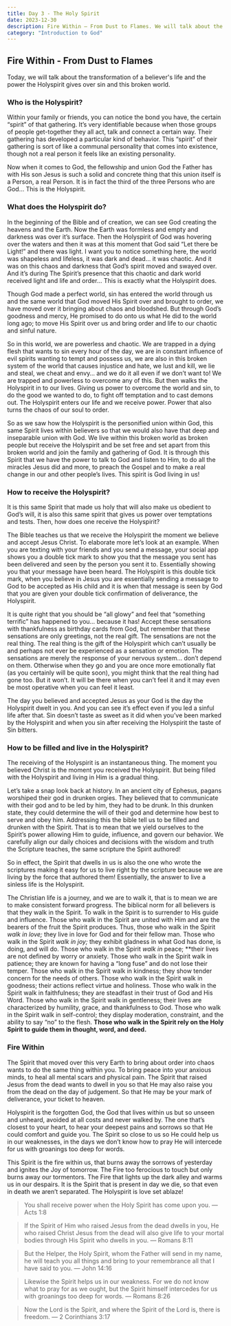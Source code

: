 ```yaml
---
title: Day 3 - The Holy Spirit
date: 2023-12-30
description: Fire Within — From Dust to Flames. We will talk about the transformation of a christian's life and the power the holyspirit gives over sin and this broken world. This is about the forgotten God that lives within Believers.
category: "Introduction to God"
---
```


## Fire Within - From Dust to Flames

Today, we will talk about the transformation of a believer's life and the power the Holyspirit gives over sin and this broken world.

### Who is the Holyspirit?

Within your family or friends, you can notice the bond you have, the certain “spirit” of that gathering. It’s very identifiable because when those groups of people get-together they all act, talk and connect a certain way. Their gathering has developed a particular kind of behavior. This “spirit” of their gathering is sort of like a communal personality that comes into existence, though not a real person it feels like an existing personality.

Now when it comes to God, the fellowship and union God the Father has with His son Jesus is such a solid and concrete thing that this union itself is a Person, a real Person. It is in fact the third of the three Persons who are God… This is the Holyspirit.

### What does the Holyspirit do?

In the beginning of the Bible and of creation, we can see God creating the heavens and the Earth. Now the Earth was formless and empty and darkness was over it’s surface. Then the Holyspirit of God was hovering over the waters and then it was at this moment that God said “Let there be Light!” and there was light. I want you to notice something here, the world was shapeless and lifeless, it was dark and dead… it was chaotic. And it was on this chaos and darkness that God’s spirit moved and swayed over. And it’s during The Spirit’s presence that this chaotic and dark world received light and life and order… This is exactly what the Holyspirit does.

Though God made a perfect world, sin has entered the world through us and the same world that God moved His Spirit over and brought to order, we have moved over it bringing about chaos and bloodshed. But through God’s goodness and mercy, He promised to do onto us what He did to the world long ago; to move His Spirit over us and bring order and life to our chaotic and sinful nature.

So in this world, we are powerless and chaotic. We are trapped in a dying flesh that wants to sin every hour of the day, we are in constant influence of evil spirits wanting to tempt and possess us, we are also in this broken system of the world that causes injustice and hate, we lust and kill, we lie and steal, we cheat and envy… and we do it all even if we don’t want to! We are trapped and powerless to overcome any of this. But then walks the Holyspirit in to our lives. Giving us power to overcome the world and sin, to do the good we wanted to do, to fight off temptation and to cast demons out. The Holyspirit enters our life and we receive power. Power that also turns the chaos of our soul to order.

So as we saw how the Holyspirit is the personified union within God, this same Spirit lives within believers so that we would also have that deep and inseparable union with God. We live within this broken world as broken people but receive the Holyspirit and be set free and set apart from this broken world and join the family and gathering of God. It is through this Spirit that we have the power to talk to God and listen to Him, to do all the miracles Jesus did and more, to preach the Gospel and to make a real change in our and other people’s lives. This spirit is God living in us!

### How to receive the Holyspirit?

It is this same Spirit that made us holy that will also make us obedient to God’s will, it is also this same spirit that gives us power over temptations and tests. Then, how does one receive the Holyspirit?

The Bible teaches us that we receive the Holyspirit the moment we believe and accept Jesus Christ. To elaborate more let’s look at an example. When you are texting with your friends and you send a message, your social app shows you a double tick mark to show you that the message you sent has been delivered and seen by the person you sent it to. Essentially showing you that your message have been heard. The Holyspirit is this double tick mark, when you believe in Jesus you are essentially sending a message to God to be accepted as His child and it is when that message is seen by God that you are given your double tick confirmation of deliverance, the Holyspirit.

It is quite right that you should be “all glowy” and feel that “something terrific” has happened to you… because it has! Accept these sensations with thankfulness as birthday cards from God, but remember that these sensations are only greetings, not the real gift. The sensations are not the real thing. The real thing is the gift of the Holyspirit which can’t usually be and perhaps not ever be experienced as a sensation or emotion. The sensations are merely the response of your nervous system… don’t depend on them. Otherwise when they go and you are once more emotionally flat (as you certainly will be quite soon), you might think that the real thing had gone too. But it won’t. It will be there when you can’t feel it and it may even be most operative when you can feel it least.

The day you believed and accepted Jesus as your God is the day the Holyspirit dwelt in you. And you can see it’s effect even if you led a sinful life after that. Sin doesn’t taste as sweet as it did when you’ve been marked by the Holyspirit and when you sin after receiving the Holyspirit the taste of Sin bitters.

### How to be filled and live in the Holyspirit?

The receiving of the Holyspirit is an instantaneous thing. The moment you believed Christ is the moment you received the Holyspirit. But being filled with the Holyspirit and living in Him is a gradual thing.

Let’s take a snap look back at history. In an ancient city of Ephesus, pagans worshiped their god in drunken orgies. They believed that to communicate with their god and to be led by him, they had to be drunk. In this drunken state, they could determine the will of their god and determine how best to serve and obey him. Addressing this the bible tell us to be filled and drunken with the Spirit. That is to mean that we yield ourselves to the Spirit’s power allowing Him to guide, influence, and govern our behavior. We carefully align our daily choices and decisions with the wisdom and truth the Scripture teaches, the same scripture the Spirit authored!

So in effect, the Spirit that dwells in us is also the one who wrote the scriptures making it easy for us to live right by the scripture because we are living by the force that authored them! Essentially, the answer to live a sinless life is the Holyspirit.

The Christian life is a journey, and we are to walk it, that is to mean we are to make consistent forward progress. The biblical norm for all believers is that they walk in the Spirit. To walk in the Spirit is to surrender to His guide and influence. Those who walk in the Spirit are united with Him and are the bearers of the fruit the Spirit produces. Thus, those who walk in the Spirit *walk in love;* they live in love for God and for their fellow man. Those who walk in the Spirit *walk in joy;* they exhibit gladness in what God has done, is doing, and will do. Those who walk in the Spirit *walk in* peace; **their lives are not defined by worry or anxiety. Those who walk in the Spirit walk in patience; they are known for having a “long fuse” and do not lose their temper. Those who walk in the Spirit walk in kindness; they show tender concern for the needs of others. Those who walk in the Spirit walk in goodness; their actions reflect virtue and holiness. Those who walk in the Spirit walk in faithfulness; they are steadfast in their trust of God and His Word. Those who walk in the Spirit walk in gentleness; their lives are characterized by humility, grace, and thankfulness to God. Those who walk in the Spirit walk in self-control; they display moderation, constraint, and the ability to say “no” to the flesh. **Those who walk in the Spirit rely on the Holy Spirit to guide them in thought, word, and deed.**

### Fire Within

The Spirit that moved over this very Earth to bring about order into chaos wants to do the same thing within you. To bring peace into your anxious minds, to heal all mental scars and physical pain. The Spirit that raised Jesus from the dead wants to dwell in you so that He may also raise you from the dead on the day of judgement. So that He may be your mark of deliverance, your ticket to heaven.

Holyspirit is the forgotten God, the God that lives within us but so unseen and unheard, avoided at all costs and never walked by. The one that’s closest to your heart, to hear your deepest pains and sorrows so that He could comfort and guide you. The Spirit so close to us so He could help us in our weaknesses, in the days we don’t know how to pray He will intercede for us with groanings too deep for words.

This Spirit is the fire within us, that burns away the sorrows of yesterday and ignites the Joy of tomorrow. The Fire too ferocious to touch but only burns away our tormentors. The Fire that lights up the dark alley and warms us in our despairs. It is the Spirit that is present in day we die, so that even in death we aren’t separated. The Holyspirit is love set ablaze!

> You shall receive power when the Holy Spirit has come upon you. — Acts 1:8

> If the Spirit of Him who raised Jesus from the dead dwells in you, He who raised Christ Jesus from the dead will also give life to your mortal bodies through His Spirit who dwells in you. — Romans 8:11

> But the Helper, the Holy Spirit, whom the Father will send in my name, he will teach you all things and bring to your remembrance all that I have said to you. — John 14:16

> Likewise the Spirit helps us in our weakness. For we do not know what to pray for as we ought, but the Spirit himself intercedes for us with groanings too deep for words. — Romans 8:26

> Now the Lord is the Spirit, and where the Spirit of the Lord is, there is freedom. — 2 Corinthians 3:17
